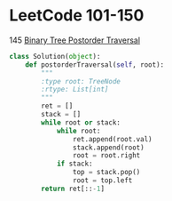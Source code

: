 # LeetCode 101-150

145 [Binary Tree Postorder Traversal](https://leetcode.com/problems/binary-tree-postorder-traversal/description/)
```Python
class Solution(object):
    def postorderTraversal(self, root):
        """
        :type root: TreeNode
        :rtype: List[int]
        """
        ret = []
        stack = []
        while root or stack:
            while root:
                ret.append(root.val)
                stack.append(root)
                root = root.right
            if stack:
                top = stack.pop()
                root = top.left
        return ret[::-1]
```
